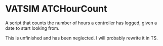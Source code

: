 # VATSIM ATCHourCount
 A script that counts the number of hours a controller has logged, given a date to start looking from.
 
 This is unfinished and has been neglected. I will probably rewrite it in TS.
